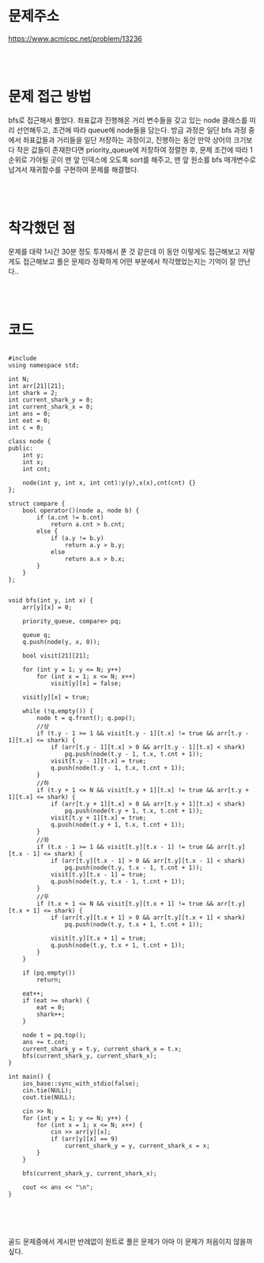 # 문제주소
https://www.acmicpc.net/problem/13236


<br><br>
# 문제 접근 방법
bfs로 접근해서 풀었다. 좌표값과 진행해온 거리 변수들을 갖고 있는 node 클래스를 미리 선언해두고, 조건에 따라 queue에 node들을 담는다. 방금 과정은 일단 bfs 과정 중에서 좌표값들과 거리들을 일단 저장하는 과정이고, 진행하는 동안 만약 상어의 크기보다 작은 값들이 존재한다면 priority_queue에 저장하여 정렬한 후, 문제 조건에 따라 1순위로 가야될 곳이 맨 앞 인덱스에 오도록 sort를 해주고, 맨 앞 원소를 bfs 매개변수로 넘겨서 재귀함수를 구현하여 문제를 해결했다.


<br><br>
# 착각했던 점
<p>
문제를 대략 1시간 30분 정도 투자해서 푼 것 같은데 이 동안 이렇게도 접근해보고 저렇게도 접근해보고 풀은 문제라 정확하게 어떤 부분에서 착각했었는지는 기억이 잘 안난다..
</p>
<br><br>


# 코드
<pre>
<code>
#include <bits/stdc++.h>
using namespace std;

int N;
int arr[21][21];
int shark = 2;
int current_shark_y = 0;
int current_shark_x = 0;
int ans = 0;
int eat = 0;
int c = 0;

class node {
public:
	int y;
	int x;
	int cnt;

	node(int y, int x, int cnt):y(y),x(x),cnt(cnt) {}
};

struct compare {
	bool operator()(node a, node b) {
		if (a.cnt != b.cnt)
			return a.cnt > b.cnt;
		else {
			if (a.y != b.y)
				return a.y > b.y;
			else
				return a.x > b.x;
		}
	}
};


void bfs(int y, int x) {
	arr[y][x] = 0;

	priority_queue<node, vector<node>, compare> pq;

	queue<node> q;
	q.push(node(y, x, 0));

	bool visit[21][21];

	for (int y = 1; y <= N; y++)
		for (int x = 1; x <= N; x++)
			visit[y][x] = false;

	visit[y][x] = true;

	while (!q.empty()) {
		node t = q.front(); q.pop();
		//상
		if (t.y - 1 >= 1 && visit[t.y - 1][t.x] != true && arr[t.y - 1][t.x] <= shark) {
			if (arr[t.y - 1][t.x] > 0 && arr[t.y - 1][t.x] < shark)
				pq.push(node(t.y - 1, t.x, t.cnt + 1));
			visit[t.y - 1][t.x] = true;
			q.push(node(t.y - 1, t.x, t.cnt + 1));
		}
		//하
		if (t.y + 1 <= N && visit[t.y + 1][t.x] != true && arr[t.y + 1][t.x] <= shark) {
			if (arr[t.y + 1][t.x] > 0 && arr[t.y + 1][t.x] < shark)
				pq.push(node(t.y + 1, t.x, t.cnt + 1));
			visit[t.y + 1][t.x] = true;
			q.push(node(t.y + 1, t.x, t.cnt + 1));
		}
		//좌
		if (t.x - 1 >= 1 && visit[t.y][t.x - 1] != true && arr[t.y][t.x - 1] <= shark) {
			if (arr[t.y][t.x - 1] > 0 && arr[t.y][t.x - 1] < shark)
				pq.push(node(t.y, t.x - 1, t.cnt + 1));
			visit[t.y][t.x - 1] = true;
			q.push(node(t.y, t.x - 1, t.cnt + 1));
		}
		//우
		if (t.x + 1 <= N && visit[t.y][t.x + 1] != true && arr[t.y][t.x + 1] <= shark) {
			if (arr[t.y][t.x + 1] > 0 && arr[t.y][t.x + 1] < shark)
				pq.push(node(t.y, t.x + 1, t.cnt + 1));
			
			visit[t.y][t.x + 1] = true;
			q.push(node(t.y, t.x + 1, t.cnt + 1));
		}
	}

	if (pq.empty())
		return;

	eat++;
	if (eat >= shark) {
		eat = 0;
		shark++;
	}

	node t = pq.top();
	ans += t.cnt;
	current_shark_y = t.y, current_shark_x = t.x;
	bfs(current_shark_y, current_shark_x);
}

int main() {
	ios_base::sync_with_stdio(false);
	cin.tie(NULL);
	cout.tie(NULL);

	cin >> N;
	for (int y = 1; y <= N; y++) {
		for (int x = 1; x <= N; x++) {
			cin >> arr[y][x];
			if (arr[y][x] == 9)
				current_shark_y = y, current_shark_x = x;
		}
	}

	bfs(current_shark_y, current_shark_x);

	cout << ans << "\n";
}
</code>
</pre>

<br><br>
<p>
골드 문제중에서 게시판 반례없이 원트로 풀은 문제가 아마 이 문제가 처음이지 않을까 싶다.
</p>